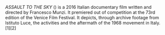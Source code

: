 _ASSAULT TO THE SKY_ () is a 2016 Italian documentary film written and directed by Francesco Munzi. It premiered out of competition at the 73rd edition of the Venice Film Festival. It depicts, through archive footage from Istituto Luce, the activities and the aftermath of the 1968 movement in Italy.[1][2]
